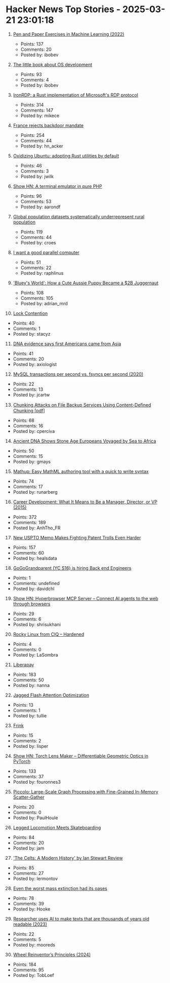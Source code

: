 # Hacker News Top Stories - 2025-03-21 23:01:18

1. [Pen and Paper Exercises in Machine Learning (2022)](https://arxiv.org/abs/2206.13446)
   - Points: 137
   - Comments: 20
   - Posted by: ibobev

2. [The little book about OS development](https://littleosbook.github.io/)
   - Points: 93
   - Comments: 4
   - Posted by: ibobev

3. [IronRDP: a Rust implementation of Microsoft's RDP protocol](https://github.com/Devolutions/IronRDP)
   - Points: 314
   - Comments: 147
   - Posted by: mikece

4. [France rejects backdoor mandate](https://www.eff.org/deeplinks/2025/03/win-encryption-france-rejects-backdoor-mandate)
   - Points: 254
   - Comments: 44
   - Posted by: hn_acker

5. [Oxidizing Ubuntu: adopting Rust utilities by default](https://lwn.net/SubscriberLink/1014002/580b8750bf02cf41/)
   - Points: 46
   - Comments: 3
   - Posted by: jwilk

6. [Show HN: A terminal emulator in pure PHP](https://github.com/soloterm/screen)
   - Points: 96
   - Comments: 53
   - Posted by: aarondf

7. [Global population datasets systematically underrepresent rural population](https://www.nature.com/articles/s41467-025-56906-7)
   - Points: 119
   - Comments: 44
   - Posted by: croes

8. [I want a good parallel computer](https://raphlinus.github.io/gpu/2025/03/21/good-parallel-computer.html)
   - Points: 51
   - Comments: 22
   - Posted by: raphlinus

9. ['Bluey's World': How a Cute Aussie Puppy Became a $2B Juggernaut](https://www.hollywoodreporter.com/tv/tv-features/blueys-world-success-puppy-juggernaut-1236164905/)
   - Points: 108
   - Comments: 105
   - Posted by: adrian_mrd

10. [Lock Contention](https://maksimkita.com/blog/lock-contention.html)
   - Points: 40
   - Comments: 1
   - Posted by: stacyz

11. [DNA evidence says first Americans came from Asia](https://factsanddetails.com/world/cat56/sub361/entry-8944.html)
   - Points: 41
   - Comments: 20
   - Posted by: axiologist

12. [MySQL transactions per second vs. fsyncs per second (2020)](https://sirupsen.com/napkin/problem-10-mysql-transactions-per-second)
   - Points: 22
   - Comments: 13
   - Posted by: jcartw

13. [Chunking Attacks on File Backup Services Using Content-Deﬁned Chunking [pdf]](https://www.daemonology.net/blog/chunking-attacks.pdf)
   - Points: 68
   - Comments: 16
   - Posted by: cperciva

14. [Ancient DNA Shows Stone Age Europeans Voyaged by Sea to Africa](https://www.nature.com/articles/d41586-025-00764-2)
   - Points: 50
   - Comments: 15
   - Posted by: gmays

15. [Mathup: Easy MathML authoring tool with a quick to write syntax](https://mathup.xyz/)
   - Points: 74
   - Comments: 17
   - Posted by: runarberg

16. [Career Development: What It Means to Be a Manager, Director, or VP (2015)](https://kellblog.com/2015/03/08/career-development-what-it-really-means-to-be-a-manager-director-or-vp/)
   - Points: 372
   - Comments: 189
   - Posted by: AnhTho_FR

17. [New USPTO Memo Makes Fighting Patent Trolls Even Harder](https://www.eff.org/deeplinks/2025/03/new-uspto-memo-makes-fighting-patent-trolls-even-harder)
   - Points: 157
   - Comments: 60
   - Posted by: healsdata

18. [GoGoGrandparent (YC S16) is hiring Back end Engineers](undefined)
   - Points: 1
   - Comments: undefined
   - Posted by: davidchl

19. [Show HN: Hyperbrowser MCP Server – Connect AI agents to the web through browsers](https://github.com/hyperbrowserai/mcp)
   - Points: 29
   - Comments: 6
   - Posted by: shrisukhani

20. [Rocky Linux from CIQ – Hardened](https://ciq.com/products/rocky-linux/hardened/)
   - Points: 4
   - Comments: 0
   - Posted by: LaSombra

21. [Liberapay](https://en.liberapay.com/)
   - Points: 183
   - Comments: 50
   - Posted by: nanna

22. [Jagged Flash Attention Optimization](https://www.shaped.ai/blog/jagged-flash-attention-optimization)
   - Points: 13
   - Comments: 1
   - Posted by: tullie

23. [Frink](https://frinklang.org/)
   - Points: 15
   - Comments: 2
   - Posted by: lisper

24. [Show HN: Torch Lens Maker – Differentiable Geometric Optics in PyTorch](https://victorpoughon.github.io/torchlensmaker/)
   - Points: 133
   - Comments: 37
   - Posted by: fouronnes3

25. [Piccolo: Large-Scale Graph Processing with Fine-Grained In-Memory Scatter-Gather](https://arxiv.org/abs/2503.05116)
   - Points: 20
   - Comments: 0
   - Posted by: PaulHoule

26. [Legged Locomotion Meets Skateboarding](https://umich-curly.github.io/DHAL/)
   - Points: 84
   - Comments: 20
   - Posted by: jam

27. ['The Celts: A Modern History' by Ian Stewart Review](https://www.historytoday.com/archive/review/celts-modern-history-ian-stewart-review)
   - Points: 85
   - Comments: 27
   - Posted by: lermontov

28. [Even the worst mass extinction had its oases](https://arstechnica.com/science/2025/03/even-the-worst-mass-extinction-had-its-oases/)
   - Points: 78
   - Comments: 39
   - Posted by: Hooke

29. [Researcher uses AI to make texts that are thousands of years old readable (2023)](https://phys.org/news/2023-02-ai-texts-thousands-years-readable.html)
   - Points: 22
   - Comments: 5
   - Posted by: mooreds

30. [Wheel Reinventor’s Principles (2024)](https://tobloef.com/blog/wheel-reinventors-principles/)
   - Points: 184
   - Comments: 95
   - Posted by: TobLoef

